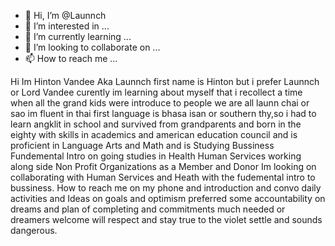 - 👋 Hi, I’m @Launnch
- 👀 I’m interested in ...
- 🌱 I’m currently learning ...
- 💞️ I’m looking to collaborate on ...
- 📫 How to reach me ...

<!---
Launnch/Launnch is a ✨ special ✨ repository because its `README.md` (this file) appears on your GitHub profile.
You can click the Preview link to take a look at your changes.
--->
Hi Im Hinton Vandee Aka Launnch first name is Hinton but i prefer Launnch or Lord Vandee 
curently im learning about myself that i recollect a time when all the grand kids were introduce to people we are
all launn chai or sao im fluent in thai first language is bhasa isan or southern thy,so i had to learn angklit in school 
and survived from grandparents and born in the eighty with skills in academics and american education council and is proficient in Language Arts and Math
and is Studying Bussiness Fundemental Intro on going studies in Health Human Services working along side Non Profit Organizations as a Member and Donor Im looking on collaborating
with Human Services and Heath with the fudemental intro to bussiness.
How to reach me on my phone and introduction and convo daily activities and Ideas on goals and optimism preferred some accountability on dreams and plan of completing and commitments
much needed or dreamers welcome will respect and stay true to the violet settle and sounds dangerous. 
